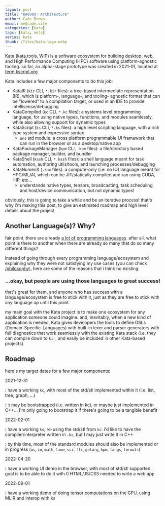 ```yaml
---
layout: post
title: "K#0000: Architecture"
author: Cade Brown
email: me@cade.site
categories: [kata]
tags: [kata, meta]
series: kata
thumb: /files/kata-logo.webp
---
```


Kata ([kata.tools](https://kata.tools), WIP) is a software ecosystem for building desktop, web, and High Performance Computing (HPC) software using platform-agnostic tooling. so far, an alpha-stage prototype was created in 2021-01, located at [term.kscript.org](https://term.kscript.org)

<!--more-->

Kata includes a few major components to do this job:

  * KataIR (`kir` CLI, `*.kir` files): a tree-based intermediate representation (IR), which is platform-, language-, and tooling- agnostic format that can be "lowered" to a compilation target, or used in an IDE to provide intellisense/debugging
  * KataCompiled (`kc` CLI, `*.kc` files): a systems level programming language, for using native types, functions, and modules seamlessly, while also allowing support for dynamic types
  * KataScript (`ks` CLI, `*.ks` files): a high level scripting language, with a rich type system and expressive syntax
    * `uno` std module: a cross platform programmable UI framework that can run in the browser or as a desktop/native app
  * KataPackageManager (`kpm` CLI, `.kpm` files): a file/directory based package manager, builder, and bundler
  * KataShell (`kash` CLI, `*.kash` files): a shell language meant for task automation, authoring utils/tools, and launching processes/debugging
  * KataNumeriX (`.knx` files): a compute-only (i.e. no IO) language meant for HPC/ML/AI, which can be JIT/statically compiled and ran using CUDA, HIP, etc... 
    * understands native types, tensors, broadcasting, task scheduling, and host/device communication, but not dynamic types!

obviously, this is going to take a while and be an iterative process! that's why i'm making this post, to give an estimated roadmap and high level details about the project


## Another Language(s)? Why?

fair point, there are already [a lot of programming languages](https://en.wikipedia.org/wiki/List_of_programming_languages). after all, what point is there to another when there are already so many that do so many different things?

instead of going through every programming language/ecosystem and explaining why they were not satisfying my use cases (you can check [/philosophy](/philosophy)), here are some of the reasons that i think no existing 



### ...okay, but people are using those languages to great success!

that's great for them, and anyone who has success with a language/ecosystem is free to stick with it, just as they are free to stick with any language up until this point

my main goal with the Kata project is to make one ecosystem for any application someone could imagine. and, inevitably, when a new kind of application is needed, Kata gives developers the tools to define DSLs (Domain-Specific-Languages) with built-in lexer and parser generators with full diagnostics that work seamlessly with the existing Kata stack (i.e. they can compile down to `kir`, and easily be included in other Kata-based projects)

## Roadmap

here's my target dates for a few major components:

2021-12-31

  : have a working `kc`, with most of the std/stl implemented within it (i.e. list, tree, graph, ...)

  : it may be bootstrapped (i.e. written in kc), or maybe just implemented in C++... I'm only going to bootstrap it if there's going to be a tangible benefit

2022-02-01

  : have a working `ks`, re-using the std/stl from `kc`. i'd like to have the compiler/interpreter written in `.kc`, but I may just write it in C++

  : by this time, most of the standard modules should also be implemented or in progress (`os`, `io`, `math`, `time`, `sci`, `ffi`, `getarg`, `kpm`, `langs`, `formats`)

2022-04-20

  : have a working UI demo in the browser, with most of std/stl supported. goal is to be able to do it with 0 HTML/JS/CSS needed to write a web app

2022-09-01

  : have a working demo of doing tensor computations on the GPU, using MLIR and interop with ks
